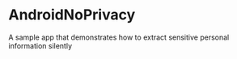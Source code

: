 # AndroidNoPrivacy
A sample app that demonstrates how to extract sensitive personal information silently
